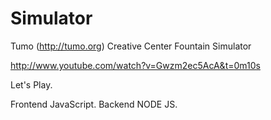 Simulator
=========

Tumo (http://tumo.org)  Creative Center Fountain Simulator

http://www.youtube.com/watch?v=Gwzm2ec5AcA&t=0m10s

Let's Play.

Frontend JavaScript.
Backend  NODE JS.

